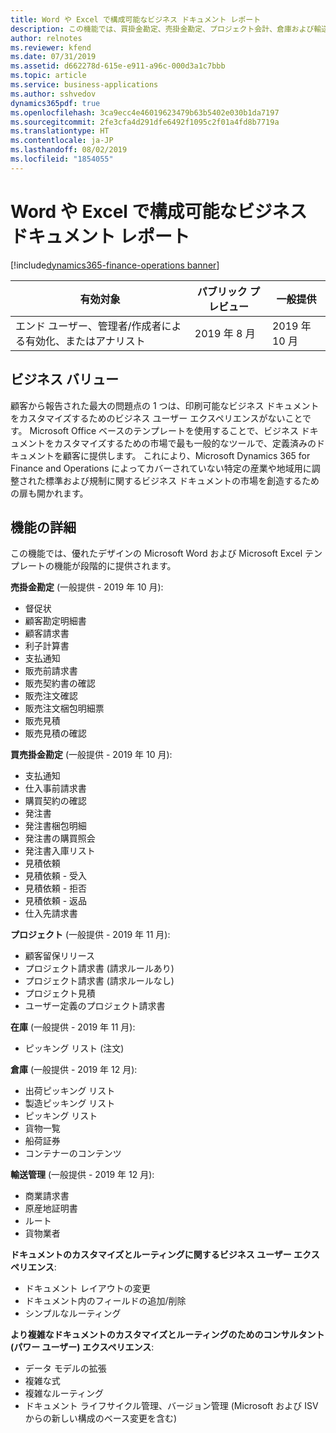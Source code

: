 ```yaml
---
title: Word や Excel で構成可能なビジネス ドキュメント レポート
description: この機能では、買掛金勘定、売掛金勘定、プロジェクト会計、倉庫および輸送管理の主要ビジネス ドキュメント用の構成可能で優れたデザインの Word および Excel テンプレートと、カスタマイズとルーティングのためのシンプルなビジネス ユーザー エクスペリエンスが提供されます。
author: relnotes
ms.reviewer: kfend
ms.date: 07/31/2019
ms.assetid: d662278d-615e-e911-a96c-000d3a1c7bbb
ms.topic: article
ms.service: business-applications
ms.author: sshvedov
dynamics365pdf: true
ms.openlocfilehash: 3ca9ecc4e46019623479b63b5402e030b1da7197
ms.sourcegitcommit: 2fe3cfa4d291dfe6492f1095c2f01a4fd8b7719a
ms.translationtype: HT
ms.contentlocale: ja-JP
ms.lasthandoff: 08/02/2019
ms.locfileid: "1854055"
---
```

# <a name="configurable-business-documents-reporting-in-word-and-excel"></a>Word や Excel で構成可能なビジネス ドキュメント レポート
[!include[dynamics365-finance-operations banner](../includes/dynamics365-finance-operations.md)]

| 有効対象    |  パブリック プレビュー | 一般提供 | 
| ---------- | ---------- |---------- |
|エンド ユーザー、管理者/作成者による有効化、またはアナリスト|2019 年 8 月| 2019 年 10 月|


## <a name="business-value"></a>ビジネス バリュー
<!-- bv start -->
顧客から報告された最大の問題点の 1 つは、印刷可能なビジネス ドキュメントをカスタマイズするためのビジネス ユーザー エクスペリエンスがないことです。 Microsoft Office ベースのテンプレートを使用することで、ビジネス ドキュメントをカスタマイズするための市場で最も一般的なツールで、定義済みのドキュメントを顧客に提供します。 これにより、Microsoft Dynamics 365 for Finance and Operations によってカバーされていない特定の産業や地域用に調整された標準および規制に関するビジネス ドキュメントの市場を創造するための扉も開かれます。
<!-- bv end -->



## <a name="feature-details"></a>機能の詳細
<!--feature detail start -->
この機能では、優れたデザインの Microsoft Word および Microsoft Excel テンプレートの機能が段階的に提供されます。 

**売掛金勘定** (一般提供 - 2019 年 10 月):


- 督促状
- 顧客勘定明細書
- 顧客請求書
- 利子計算書
- 支払通知
- 販売前請求書
- 販売契約書の確認
- 販売注文確認
- 販売注文梱包明細票
- 販売見積
- 販売見積の確認

**買売掛金勘定** (一般提供 - 2019 年 10 月):

-  支払通知
-  仕入事前請求書
-  購買契約の確認
-  発注書
-  発注書梱包明細
-  発注書の購買照会
-  発注書入庫リスト
-  見積依頼
-  見積依頼 - 受入
-  見積依頼 - 拒否
-  見積依頼 - 返品
-  仕入先請求書

**プロジェクト** (一般提供 - 2019 年 11 月):

- 顧客留保リリース
- プロジェクト請求書 (請求ルールあり)
- プロジェクト請求書 (請求ルールなし)
- プロジェクト見積
- ユーザー定義のプロジェクト請求書

**在庫** (一般提供 - 2019 年 11 月):

- ピッキング リスト (注文)

**倉庫** (一般提供 - 2019 年 12 月):

- 出荷ピッキング リスト
- 製造ピッキング リスト
- ピッキング リスト
- 貨物一覧
- 船荷証券
- コンテナーのコンテンツ

**輸送管理** (一般提供 - 2019 年 12 月):

- 商業請求書
- 原産地証明書 
- ルート
- 貨物業者 

**ドキュメントのカスタマイズとルーティングに関するビジネス ユーザー エクスペリエンス**:

-  ドキュメント レイアウトの変更
-  ドキュメント内のフィールドの追加/削除
-  シンプルなルーティング

**より複雑なドキュメントのカスタマイズとルーティングのためのコンサルタント (パワー ユーザー) エクスペリエンス**:

- データ モデルの拡張
- 複雑な式
- 複雑なルーティング
- ドキュメント ライフサイクル管理、バージョン管理 (Microsoft および ISV からの新しい構成のベース変更を含む)
<!--feature detail end -->











